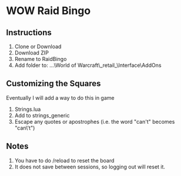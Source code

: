 # WOW Raid Bingo

## Instructions
1. Clone or Download 
2. Download ZIP
3. Rename to RaidBingo
4. Add folder to: ...\\World of Warcraft\\\_retail\_\\Interface\\AddOns

## Customizing the Squares
Eventually I will add a way to do this in game
1. Strings.lua
2. Add to strings_generic
3. Escape any quotes or apostrophes (i.e. the word "can't" becomes "can\\\'t")


## Notes
1. You have to do /reload to reset the board
2. It does not save between sessions, so logging out will reset it.

